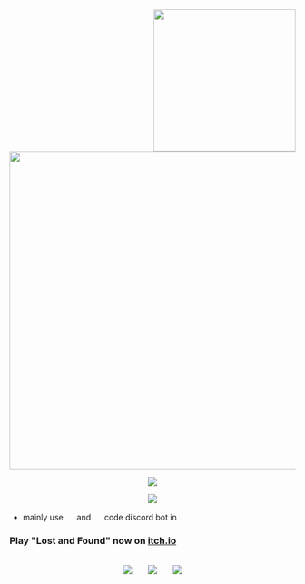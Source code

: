 <img src="https://i.imgur.com/4jSLUHF.png" width="250" align="right" />

<img src="https://lanyard.cnrad.dev/api/1272945881603244163?bg=000000&showDisplayName=false&hideDecoration=false&hideBadges=false&hideActivity=true&hideSpotify=false&idleMessage=fff&hideProfile=false&hideStatus=false&hideTimestamp=false" width="560"/></a>

<p align="center">
  <img src="https://readme-typing-svg.demolab.com?font=Tiny5&size=30&letterSpacing=8px&pause=1000&color=DF3133&vCenter=true&width=435&lines=game+dev+%26+streamer"/>
  <br/>
</p>

<p align="center">
  <a href="https://skillicons.dev">
    <img src="https://skillicons.dev/icons?i=unity,unreal"/>
  </a>
</p>

- mainly use <img src="https://skillicons.dev/icons?i=cpp" width="16" height="16"/> and <img src="https://skillicons.dev/icons?i=cs" width="16" height="16"/>
code discord bot in <img src="https://skillicons.dev/icons?i=js" width="16" height="16"/>

<h3>Play "Lost and Found" now on <a href="https://saturize.itch.io/lost-and-found">itch.io</a></h3>

  <p align="center"><br/>
    <a href="https://www.twitch.tv/saturize"><img src="https://img.shields.io/badge/twitch-000000" padding-right:50px/></a> &nbsp;&nbsp;&nbsp;&nbsp;&nbsp;
    <a href="https://discord.com/invite/saturize"><img src="https://img.shields.io/badge/discord-000000"/></a> &nbsp;&nbsp;&nbsp;&nbsp;&nbsp;
    <a href="https://www.tiktok.com/@saturize"><img src="https://img.shields.io/badge/tiktok-000000"/></a>
  </p>
  
